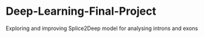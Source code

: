 # Deep-Learning-Final-Project
Exploring and improving Splice2Deep model for analysing introns and exons
